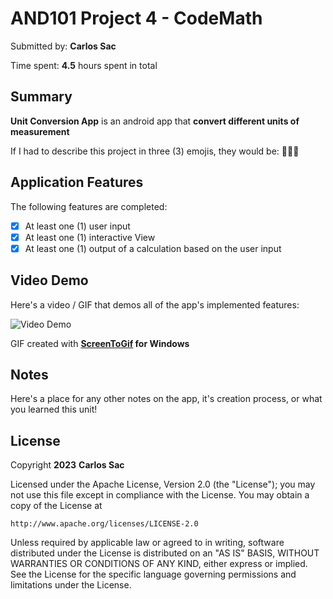 <!-- (This is a comment) INSTRUCTIONS: Go through this page and fill out any **bolded** entries with their correct values.-->

# AND101 Project 4 - CodeMath

Submitted by: **Carlos Sac**

Time spent: **4.5** hours spent in total

## Summary

**Unit Conversion App** is an android app that **convert different units of measurement**

If I had to describe this project in three (3) emojis, they would be: **🤔📏😎**

## Application Features

<!-- (This is a comment) Please be sure to change the [ ] to [x] for any features you completed.  If a feature is not checked [x], you might miss the points for that item! -->

The following features are completed:

- [x] At least one (1) user input
- [x] At least one (1) interactive View
- [x] At least one (1) output of a calculation based on the user input

## Video Demo

Here's a video / GIF that demos all of the app's implemented features:

<img src='https://i.imgur.com/QtiNLwJ.gif' title='Video Demo' width='' alt='Video Demo' />

GIF created with **[ScreenToGif](https://www.screentogif.com/) for Windows**

<!-- Recommended tools:
- [Kap](https://getkap.co/) for macOS
- [ScreenToGif](https://www.screentogif.com/) for Windows
- [peek](https://github.com/phw/peek) for Linux. -->

## Notes

Here's a place for any other notes on the app, it's creation process, or what you learned this unit!

## License

Copyright **2023** **Carlos Sac**

Licensed under the Apache License, Version 2.0 (the "License");
you may not use this file except in compliance with the License.
You may obtain a copy of the License at

    http://www.apache.org/licenses/LICENSE-2.0

Unless required by applicable law or agreed to in writing, software
distributed under the License is distributed on an "AS IS" BASIS,
WITHOUT WARRANTIES OR CONDITIONS OF ANY KIND, either express or implied.
See the License for the specific language governing permissions and
limitations under the License.
